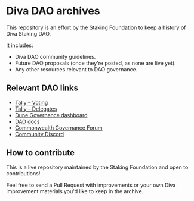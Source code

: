 # Diva DAO archives

This repository is an effort by the Staking Foundation to keep a history of Diva Staking DAO.

It includes:

- Diva DAO community guidelines.
- Future DAO proposals (once they're posted, as none are live yet).
- Any other resources relevant to DAO governance.

## Relevant DAO links

- [Tally – Voting](https://www.tally.xyz/gov/diva)
- [Tally – Delegates](https://www.tally.xyz/gov/diva/delegates)
- [Dune Governance dashboard](https://dune.com/kevinzzz/diva-dao)
- [DAO docs](https://docs.staking.foundation/dao)
- [Commonwealth Governance Forum](https://commonwealth.im/divastaking/discussions)
- [Community Discord](https://discord.gg/diva)

## How to contribute

This is a live repository maintained by the Staking Foundation and open to contributions!

Feel free to send a Pull Request with improvements or your own Diva improvement materials you'd like to keep in the archive.


